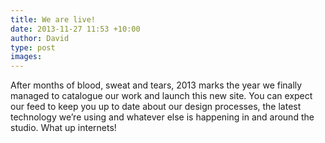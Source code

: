 ```yaml
---
title: We are live!
date: 2013-11-27 11:53 +10:00
author: David
type: post
images: 
---
```

After months of blood, sweat and tears, 2013 marks the year we finally managed to catalogue our work and launch this new site. You can expect our feed to keep you up to date about our design processes, the latest technology we’re using and whatever else is happening in and around the studio. What up internets!